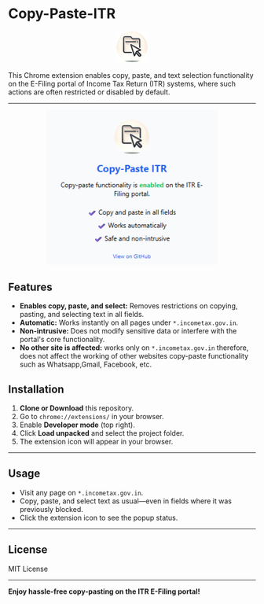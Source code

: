 # Copy-Paste-ITR

<p align="center">
    <img src="icons/icon128.png" alt="Copy-Paste ITR Icon" width="64" />
</p>

This Chrome extension enables copy, paste, and text selection functionality on the E-Filing portal of Income Tax Return (ITR) systems, where such actions are often restricted or disabled by default.

---
<p align="center">
    <img src="assets/popup.png" alt="Copy-Paste-ITR Extension Popup Screenshot" width="350" />
</p>

## Features

- **Enables copy, paste, and select:** Removes restrictions on copying, pasting, and selecting text in all fields.
- **Automatic:** Works instantly on all pages under `*.incometax.gov.in`.
- **Non-intrusive:** Does not modify sensitive data or interfere with the portal's core functionality.
- **No other site is affected:** works only on `*.incometax.gov.in` therefore, does not affect the working of other websites copy-paste functionality such as Whatsapp,Gmail, Facebook, etc.


## Installation

1. **Clone or Download** this repository.
2. Go to `chrome://extensions/` in your browser.
3. Enable **Developer mode** (top right).
4. Click **Load unpacked** and select the project folder.
5. The extension icon will appear in your browser.

---

## Usage

- Visit any page on `*.incometax.gov.in`.
- Copy, paste, and select text as usual—even in fields where it was previously blocked.
- Click the extension icon to see the popup status.

---

## License

MIT License

---

**Enjoy hassle-free copy-pasting on the ITR E-Filing portal!**
